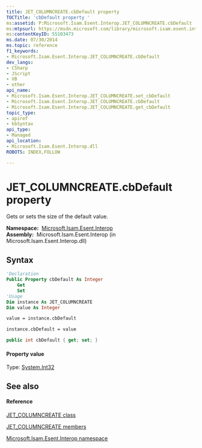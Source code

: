 ```yaml
---
title: JET_COLUMNCREATE.cbDefault property 
TOCTitle: 'cbDefault property '
ms:assetid: P:Microsoft.Isam.Esent.Interop.JET_COLUMNCREATE.cbDefault
ms:mtpsurl: https://msdn.microsoft.com/library/microsoft.isam.esent.interop.jet_columncreate.cbdefault(v=EXCHG.10)
ms:contentKeyID: 55103473
ms.date: 07/30/2014
ms.topic: reference
f1_keywords:
- Microsoft.Isam.Esent.Interop.JET_COLUMNCREATE.cbDefault
dev_langs:
- CSharp
- JScript
- VB
- other
api_name: 
- Microsoft.Isam.Esent.Interop.JET_COLUMNCREATE.set_cbDefault
- Microsoft.Isam.Esent.Interop.JET_COLUMNCREATE.cbDefault
- Microsoft.Isam.Esent.Interop.JET_COLUMNCREATE.get_cbDefault
topic_type: 
- apiref
- kbSyntax
api_type: 
- Managed
api_location: 
- Microsoft.Isam.Esent.Interop.dll
ROBOTS: INDEX,FOLLOW

---
```


# JET_COLUMNCREATE.cbDefault property

Gets or sets the size of the default value.

**Namespace:**  [Microsoft.Isam.Esent.Interop](hh596136\(v=exchg.10\).md)  
**Assembly:**  Microsoft.Isam.Esent.Interop (in Microsoft.Isam.Esent.Interop.dll)

## Syntax

``` vb
'Declaration
Public Property cbDefault As Integer
    Get
    Set
'Usage
Dim instance As JET_COLUMNCREATE
Dim value As Integer

value = instance.cbDefault

instance.cbDefault = value
```

``` csharp
public int cbDefault { get; set; }
```

#### Property value

Type: [System.Int32](/dotnet/api/system.int32)  

## See also

#### Reference

[JET_COLUMNCREATE class](dn335028\(v=exchg.10\).md)

[JET_COLUMNCREATE members](dn335070\(v=exchg.10\).md)

[Microsoft.Isam.Esent.Interop namespace](hh596136\(v=exchg.10\).md)
